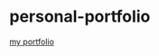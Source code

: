 # personal-portfolio
<a href="https://gifted-gates-4b6df9.netlify.app/" target="_main">my portfolio</a>
